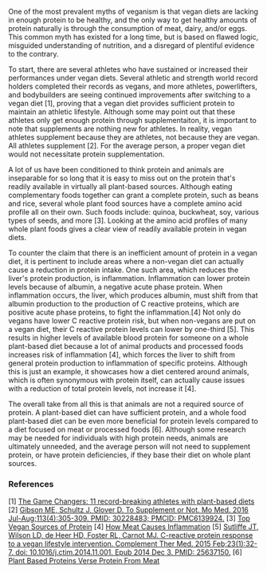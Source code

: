 One of the most prevalent myths of veganism is that vegan diets are lacking in enough protein to be healthy, and the only way to get healthy amounts of protein naturally is through the consumption of meat, dairy, and/or eggs. This common myth has existed for a long time, but is based on flawed logic, misguided understanding of nutrition, and a disregard of plentiful evidence to the contrary.

To start, there are several athletes who have sustained or increased their performances under vegan diets. Several athletic and strength world record holders completed their records as vegans, and more athletes, powerlifters, and bodybuilders are seeing continued improvements after switching to a vegan diet [1], proving that a vegan diet provides sufficient protein to maintain an athletic lifestyle. Although some may point out that these athletes only get enough protein through supplementaiton, it is important to note that supplements are nothing new for athletes. In reality, vegan athletes supplement because they are athletes, not because they are vegan. All athletes supplement [2]. For the average person, a proper vegan diet would not necessitate protein supplementation.

A lot of us have been conditioned to think protein and animals are inseparable for so long that it is easy to miss out on the protein that's readily available in virtually all plant-based sources. Although eating complementary foods together can grant a complete protein, such as beans and rice, several whole plant food sources have a complete amino acid profile all on their own. Such foods include: quinoa, buckwheat, soy, various types of seeds, and more [3]. Looking at the amino acid profiles of many whole plant foods gives a clear view of readily available protein in vegan diets.

To counter the claim that there is an inefficient amount of protein in a vegan diet, it is pertinent to include areas where a non-vegan diet can actually cause a reduction in protein intake. One such area, which reduces the liver's protein production, is inflammation. Inflammation can lower protein levels because of albumin, a negative acute phase protein. When inflammation occurs, the liver, which produces albumin, must shift from that albumin production to the production of C reactive proteins, which are positive acute phase proteins, to fight the inflammation.[4] Not only do vegans have lower C reactive protein risk, but when non-vegans are put on a vegan diet, their C reactive protein levels can lower by one-third [5]. This results in higher levels of available blood protein for someone on a whole plant-based diet because a lot of animal products and processed foods increases risk of inflammation [4], which forces the liver to shift from general protein production to inflammation of specific proteins. Although this is just an example, it showcases how a diet centered around animals, which is often synonymous with protein itself, can actually cause issues with a reduction of total protein levels, not increase it [4].

The overall take from all this is that animals are not a required source of protein. A plant-based diet can have sufficient protein, and a whole food plant-based diet can be even more beneficial for protein levels compared to a diet focused on meat or processed foods [6]. Although some research may be needed for individuals with high protein needs, animals are ultimately unneeded, and the average person will not need to supplement protein, or have protein deficiencies, if they base their diet on whole plant sources.

### References

[1] [The Game Changers: 11 record-breaking athletes with plant-based diets](https://www.guinnessworldrecords.com/news/2019/11/the-game-changers-11-record-breaking-plant-based-athletes-601566)
[2] [Gibson ME, Schultz J, Glover D. To Supplement or Not. Mo Med. 2016 Jul-Aug;113(4):305-309. PMID: 30228483; PMCID: PMC6139924.](https://www.ncbi.nlm.nih.gov/pmc/articles/PMC6139924/)
[3] [Top Vegan Sources of Protein](https://www.medicalnewstoday.com/articles/vegan-protein-chart#vegan-protein-sources)
[4] [How Meat Causes Inflammation](https://nutritionfacts.org/2012/09/20/why-meat-causes-inflammation/)
[5] [Sutliffe JT, Wilson LD, de Heer HD, Foster RL, Carnot MJ. C-reactive protein response to a vegan lifestyle intervention. Complement Ther Med. 2015 Feb;23(1):32-7. doi: 10.1016/j.ctim.2014.11.001. Epub 2014 Dec 3. PMID: 25637150.](https://pubmed.ncbi.nlm.nih.gov/25637150/) 
[6] [Plant Based Proteins Verse Protein From Meat](https://farmacyvegankitchen.com/plant-based-protein-vs-protein-from-meat/)